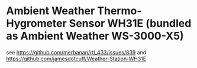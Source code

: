 # Ambient Weather Thermo-Hygrometer Sensor WH31E (bundled as Ambient Weather WS-3000-X5)

see https://github.com/merbanan/rtl_433/issues/839
and https://github.com/jamesdotcuff/Weather-Station-WH31E


